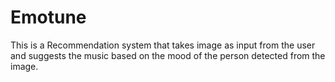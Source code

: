 # Emotune
This is a Recommendation system that takes image as input from the user and suggests the music based on the mood of the person detected from the image.
